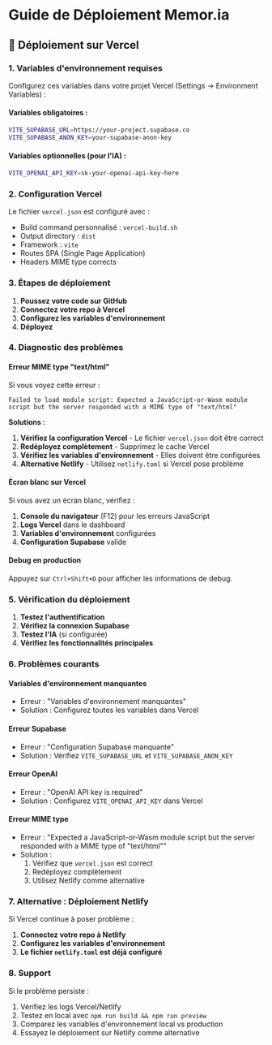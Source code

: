 # Guide de Déploiement Memor.ia

## 🚀 Déploiement sur Vercel

### 1. Variables d'environnement requises

Configurez ces variables dans votre projet Vercel (Settings → Environment Variables) :

#### Variables obligatoires :
```bash
VITE_SUPABASE_URL=https://your-project.supabase.co
VITE_SUPABASE_ANON_KEY=your-supabase-anon-key
```

#### Variables optionnelles (pour l'IA) :
```bash
VITE_OPENAI_API_KEY=sk-your-openai-api-key-here
```

### 2. Configuration Vercel

Le fichier `vercel.json` est configuré avec :
- Build command personnalisé : `vercel-build.sh`
- Output directory : `dist`
- Framework : `vite`
- Routes SPA (Single Page Application)
- Headers MIME type corrects

### 3. Étapes de déploiement

1. **Poussez votre code sur GitHub**
2. **Connectez votre repo à Vercel**
3. **Configurez les variables d'environnement**
4. **Déployez**

### 4. Diagnostic des problèmes

#### Erreur MIME type "text/html"
Si vous voyez cette erreur :
```
Failed to load module script: Expected a JavaScript-or-Wasm module script but the server responded with a MIME type of "text/html"
```

**Solutions :**
1. **Vérifiez la configuration Vercel** - Le fichier `vercel.json` doit être correct
2. **Redéployez complètement** - Supprimez le cache Vercel
3. **Vérifiez les variables d'environnement** - Elles doivent être configurées
4. **Alternative Netlify** - Utilisez `netlify.toml` si Vercel pose problème

#### Écran blanc sur Vercel

Si vous avez un écran blanc, vérifiez :

1. **Console du navigateur** (F12) pour les erreurs JavaScript
2. **Logs Vercel** dans le dashboard
3. **Variables d'environnement** configurées
4. **Configuration Supabase** valide

#### Debug en production

Appuyez sur `Ctrl+Shift+D` pour afficher les informations de debug.

### 5. Vérification du déploiement

1. **Testez l'authentification**
2. **Vérifiez la connexion Supabase**
3. **Testez l'IA** (si configurée)
4. **Vérifiez les fonctionnalités principales**

### 6. Problèmes courants

#### Variables d'environnement manquantes
- Erreur : "Variables d'environnement manquantes"
- Solution : Configurez toutes les variables dans Vercel

#### Erreur Supabase
- Erreur : "Configuration Supabase manquante"
- Solution : Vérifiez `VITE_SUPABASE_URL` et `VITE_SUPABASE_ANON_KEY`

#### Erreur OpenAI
- Erreur : "OpenAI API key is required"
- Solution : Configurez `VITE_OPENAI_API_KEY` dans Vercel

#### Erreur MIME type
- Erreur : "Expected a JavaScript-or-Wasm module script but the server responded with a MIME type of "text/html""
- Solution : 
  1. Vérifiez que `vercel.json` est correct
  2. Redéployez complètement
  3. Utilisez Netlify comme alternative

### 7. Alternative : Déploiement Netlify

Si Vercel continue à poser problème :

1. **Connectez votre repo à Netlify**
2. **Configurez les variables d'environnement**
3. **Le fichier `netlify.toml` est déjà configuré**

### 8. Support

Si le problème persiste :
1. Vérifiez les logs Vercel/Netlify
2. Testez en local avec `npm run build && npm run preview`
3. Comparez les variables d'environnement local vs production
4. Essayez le déploiement sur Netlify comme alternative 